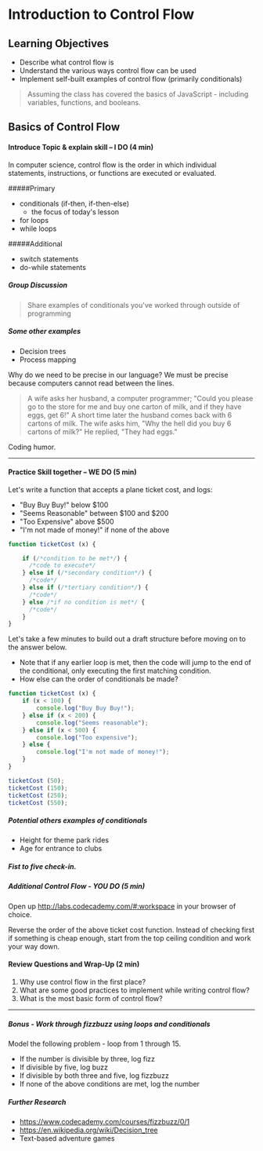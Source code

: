# Introduction to Control Flow

## Learning Objectives
- Describe what control flow is
- Understand the various ways control flow can be used
- Implement self-built examples of control flow (primarily conditionals)

> Assuming the class has covered the basics of JavaScript - including variables, functions, and booleans.

## Basics of Control Flow
#### Introduce Topic & explain skill – I DO (4 min)
<!-- draw on whiteboard, use visual aids/discussion -->
In computer science, control flow is the order in which individual statements, instructions, or functions are executed or evaluated.

#####Primary
- conditionals (if-then, if-then-else)
  - the focus of today's lesson
- for loops
- while loops

#####Additional
- switch statements
- do-while statements

##### Group Discussion
  > Share examples of conditionals you've worked through outside of programming

##### Some other examples
- Decision trees
- Process mapping

Why do we need to be precise in our language? We must be precise because computers cannot read between the lines.

  >A wife asks her husband, a computer programmer;
  "Could you please go to the store for me and buy one carton of milk, and if they have eggs, get 6!"
  A short time later the husband comes back with 6 cartons of milk.
  The wife asks him, "Why the hell did you buy 6 cartons of milk?"
  He replied, "They had eggs."

Coding humor.

***

#### Practice Skill together – WE DO (5 min)
Let's write a function that accepts a plane ticket cost, and logs:
- "Buy Buy Buy!" below $100
- "Seems Reasonable" between $100 and $200
- "Too Expensive" above $500
- "I'm not made of money!" if none of the above

```javascript
function ticketCost (x) {

    if (/*condition to be met*/) {
      /*code to execute*/
    } else if (/*secondary condition*/) {
      /*code*/
    } else if (/*tertiary condition*/) {
      /*code*/
    } else /*if no condition is met*/ {
      /*code*/
    }
}

```
Let's take a few minutes to build out a draft structure before moving on to the answer below.

- Note that if any earlier loop is met, then the code will jump to the end of the conditional, only executing the first matching condition.
- How else can the order of conditionals be made?

```javascript
function ticketCost (x) {
    if (x < 100) {
        console.log("Buy Buy Buy!");
    } else if (x < 200) {
        console.log("Seems reasonable");
    } else if (x < 500) {
        console.log("Too expensive");
    } else {
        console.log("I'm not made of money!");
    }
}

ticketCost (50);
ticketCost (150);
ticketCost (250);
ticketCost (550);
```

##### Potential others examples of conditionals
- Height for theme park rides
- Age for entrance to clubs

##### Fist to five check-in.

##### Additional Control Flow - YOU DO (5 min)
Open up http://labs.codecademy.com/#:workspace in your browser of choice.

Reverse the order of the above ticket cost function. Instead of checking first if something is cheap enough, start from the top ceiling condition and work your way down.

#### Review Questions and Wrap-Up (2 min)
1. Why use control flow in the first place?
2. What are some good practices to implement while writing control flow?
3. What is the most basic form of control flow?

***

##### Bonus - Work through fizzbuzz using loops and conditionals
Model the following problem - loop from 1 through 15.
- If the number is divisible by three, log fizz
- If divisible by five, log buzz
- If divisible by both three and five, log fizzbuzz
- If none of the above conditions are met, log the number

##### Further Research
- https://www.codecademy.com/courses/fizzbuzz/0/1
- https://en.wikipedia.org/wiki/Decision_tree
- Text-based adventure games

